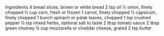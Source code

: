 Ingredients
4 bread slices, brown or  white bread
2 tsp oil
½ onion, finely chopped
½ cup corn, fresh or frozen
1 carrot, finely chopped
½ capsicum, finely chopped
1 bunch spinach or palak leaves, chopped
1 tsp crushed pepper
½ tsp mixed herbs, optional
salt to taste
2 tbsp tomato sauce
2 tbsp green chutney
¼ cup mozzarella or cheddar cheese, grated
2 tsp butter
